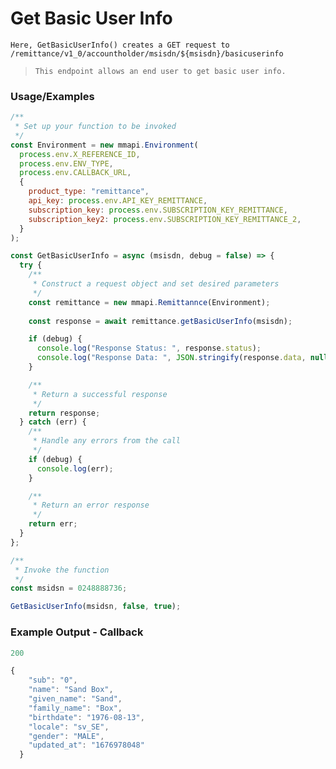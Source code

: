 
# Get Basic User Info

`Here, GetBasicUserInfo() creates a GET request to /remittance/v1_0/accountholder/msisdn/${msisdn}/basicuserinfo`

> `This endpoint allows an end user to get basic user info.`

### Usage/Examples

```javascript
/**
 * Set up your function to be invoked
 */
const Environment = new mmapi.Environment(
  process.env.X_REFERENCE_ID,
  process.env.ENV_TYPE,
  process.env.CALLBACK_URL,
  {
    product_type: "remittance",
    api_key: process.env.API_KEY_REMITTANCE,
    subscription_key: process.env.SUBSCRIPTION_KEY_REMITTANCE,
    subscription_key2: process.env.SUBSCRIPTION_KEY_REMITTANCE_2,
  }
);

const GetBasicUserInfo = async (msisdn, debug = false) => {
  try {
    /**
     * Construct a request object and set desired parameters
     */
    const remittance = new mmapi.Remittannce(Environment); 
    
    const response = await remittance.getBasicUserInfo(msisdn);

    if (debug) {
      console.log("Response Status: ", response.status);
      console.log("Response Data: ", JSON.stringify(response.data, null, 4));
    }

    /**
     * Return a successful response
     */
    return response;
  } catch (err) {
    /**
     * Handle any errors from the call
     */
    if (debug) {
      console.log(err);
    }

    /**
     * Return an error response
     */
    return err;
  }
};

/**
 * Invoke the function
 */
const msidsn = 0248888736;

GetBasicUserInfo(msidsn, false, true);
```

### Example Output - Callback

```javascript
200

{
    "sub": "0",
    "name": "Sand Box",
    "given_name": "Sand",
    "family_name": "Box",
    "birthdate": "1976-08-13",
    "locale": "sv_SE",
    "gender": "MALE",
    "updated_at": "1676978048"
  }

```